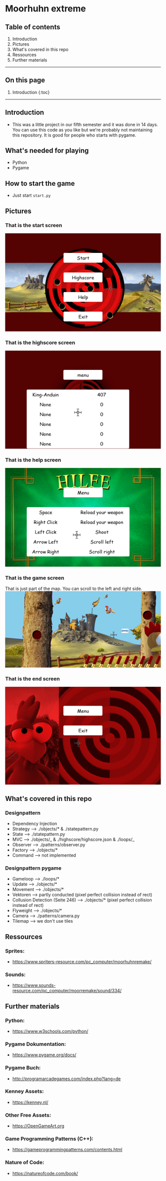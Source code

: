 # Moorhuhn extreme

## Table of contents

1. Introduction
2. Pictures
3. What's covered in this repo
4. Ressources
5. Further materials

---

## On this page

1. Introduction
   {:toc}

---

## Introduction

- This was a little project in our fifth semester and it was done in 14 days. You can use this code as you like but we're probably not maintaining this repository. It is good for people who starts with pygame.

## What's needed for playing

- Python
- Pygame

## How to start the game

- Just start `start.py`

## Pictures

### That is the start screen

![That is the start screen](/_img/screenshots/start.png "Start Screen")

### That is the highscore screen

![That is the highscore screen](/_img/screenshots/highscore.png "Highscore Screen")

### That is the help screen

![That is the help screen](/_img/screenshots/help.png "Help Screen")

### That is the game screen

That is just part of the map. You can scroll to the left and right side.
![That is the game screen](/_img/screenshots/game.png "Game Screen")

### That is the end screen

![That is the end screen](/_img/screenshots/end.png "End Screen")

## What's covered in this repo

### Designpattern

- Dependency Injection
- Strategy --> ./objects/\* & ./statepattern.py
- State --> ./statepattern.py
- MVC --> ./objects/_ & ./highscore/highscore.json & ./loops/_
- Observer --> ./patterns/observer.py
- Factory --> ./objects/\*
- Command --> not implemented

### Designpattern pygame

- Gameloop --> ./loops/\*
- Update --> ./objects/\*
- Movement --> ./objects/\*
- Vektoren --> partly conducted (pixel perfect collision instead of rect)
- Collusion Detection (Seite 246) --> ./objects/\* (pixel perfect collision instead of rect)
- Flyweight --> ./objects/\*
- Camera --> ./patterns/camera.py
- Tilemap --> we don't use tiles

## Ressources

### Sprites:

- https://www.spriters-resource.com/pc_computer/moorhuhnremake/

### Sounds:

- https://www.sounds-resource.com/pc_computer/moorremake/sound/334/

## Further materials

### Python:

- https://www.w3schools.com/python/

### Pygame Dokumentation:

- https://www.pygame.org/docs/

### Pygame Buch:

- http://programarcadegames.com/index.php?lang=de

### Kenney Assets:

- https://kenney.nl/

### Other Free Assets:

- https://OpenGameArt.org

### Game Programming Patterns (C++):

- https://gameprogrammingpatterns.com/contents.html

### Nature of Code:

- https://natureofcode.com/book/
